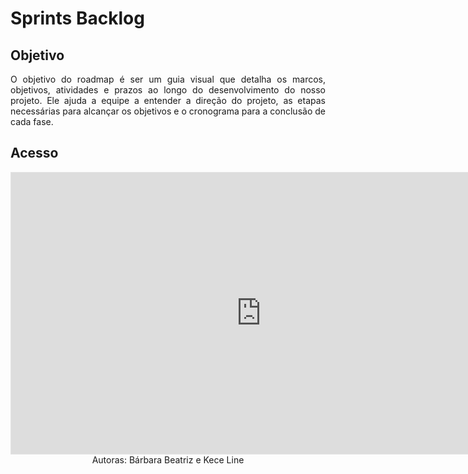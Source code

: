 # **Sprints Backlog**

## **Objetivo**
<p align="justify">O objetivo do roadmap é ser um guia visual que detalha os marcos, objetivos, atividades e prazos ao longo do desenvolvimento do nosso projeto. Ele ajuda a equipe a entender a direção do projeto, as etapas necessárias para alcançar os objetivos e o cronograma para a conclusão de cada fase. </p>

## **Acesso**
<iframe style="border: 1px solid rgba(0, 0, 0, 0.1);" width="800" height="450" src="https://www.figma.com/embed?embed_host=share&url=https%3A%2F%2Fwww.figma.com%2Ffile%2FugeVrHwSUulomwq4rKV5Gu%2Froadmap%3Ftype%3Dwhiteboard%26node-id%3D0%253A1%26t%3DJ1MKV9nrS3Qt3NuJ-1" allowfullscreen></iframe>

<center>Autoras: Bárbara Beatriz e Kece Line</center>